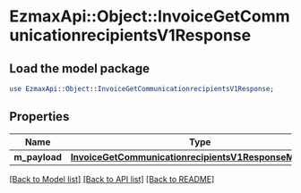 # EzmaxApi::Object::InvoiceGetCommunicationrecipientsV1Response

## Load the model package
```perl
use EzmaxApi::Object::InvoiceGetCommunicationrecipientsV1Response;
```

## Properties
Name | Type | Description | Notes
------------ | ------------- | ------------- | -------------
**m_payload** | [**InvoiceGetCommunicationrecipientsV1ResponseMPayload**](InvoiceGetCommunicationrecipientsV1ResponseMPayload.md) |  | 

[[Back to Model list]](../README.md#documentation-for-models) [[Back to API list]](../README.md#documentation-for-api-endpoints) [[Back to README]](../README.md)


